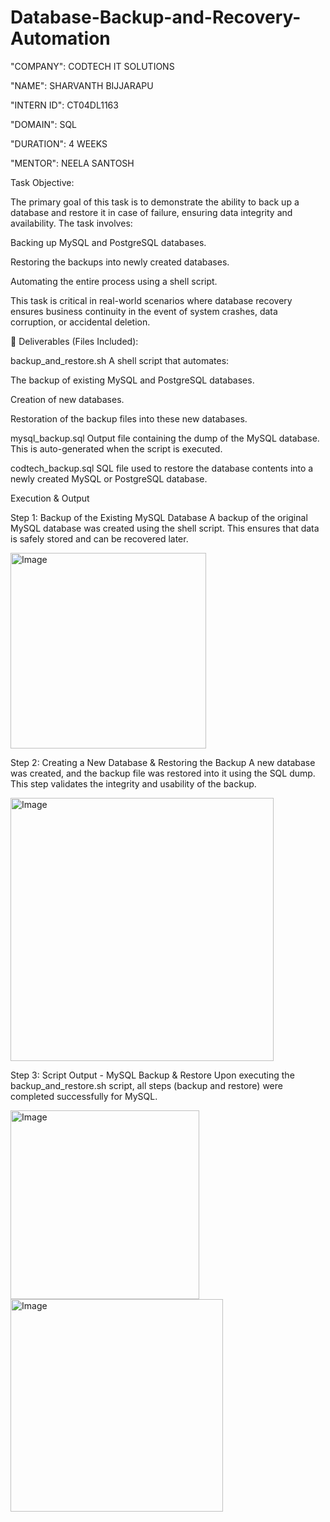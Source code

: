 # Database-Backup-and-Recovery-Automation

"COMPANY": CODTECH IT SOLUTIONS

"NAME": SHARVANTH BIJJARAPU

"INTERN ID": CT04DL1163 

"DOMAIN": SQL

"DURATION": 4 WEEKS

"MENTOR": NEELA SANTOSH

Task Objective:

The primary goal of this task is to demonstrate the ability to back up a database and restore it in case of failure, ensuring data integrity and availability. The task involves:

Backing up MySQL and PostgreSQL databases.

Restoring the backups into newly created databases.

Automating the entire process using a shell script.

This task is critical in real-world scenarios where database recovery ensures business continuity in the event of system crashes, data corruption, or accidental deletion.

📁 Deliverables (Files Included):

backup_and_restore.sh
A shell script that automates:

The backup of existing MySQL and PostgreSQL databases.

Creation of new databases.

Restoration of the backup files into these new databases.

mysql_backup.sql
Output file containing the dump of the MySQL database. This is auto-generated when the script is executed.

codtech_backup.sql
SQL file used to restore the database contents into a newly created MySQL or PostgreSQL database.

Execution & Output

Step 1: Backup of the Existing MySQL Database
A backup of the original MySQL database was created using the shell script. This ensures that data is safely stored and can be recovered later.

<img width="313" alt="Image" src="https://github.com/user-attachments/assets/7426f3d9-380e-4c3b-96e3-d0c421a78b3d" />


Step 2: Creating a New Database & Restoring the Backup
A new database was created, and the backup file was restored into it using the SQL dump. This step validates the integrity and usability of the backup.

<img width="421" alt="Image" src="https://github.com/user-attachments/assets/6f453c50-7968-4dce-8133-b2765c71d6d6" />


Step 3: Script Output - MySQL Backup & Restore
Upon executing the backup_and_restore.sh script, all steps (backup and restore) were completed successfully for MySQL.

<img width="302" alt="Image" src="https://github.com/user-attachments/assets/3ab9d0d3-f78b-4f75-ba17-47399a37c327" />

<img width="340" alt="Image" src="https://github.com/user-attachments/assets/ad5e85e6-1850-4758-a86c-318502fcd637" />
